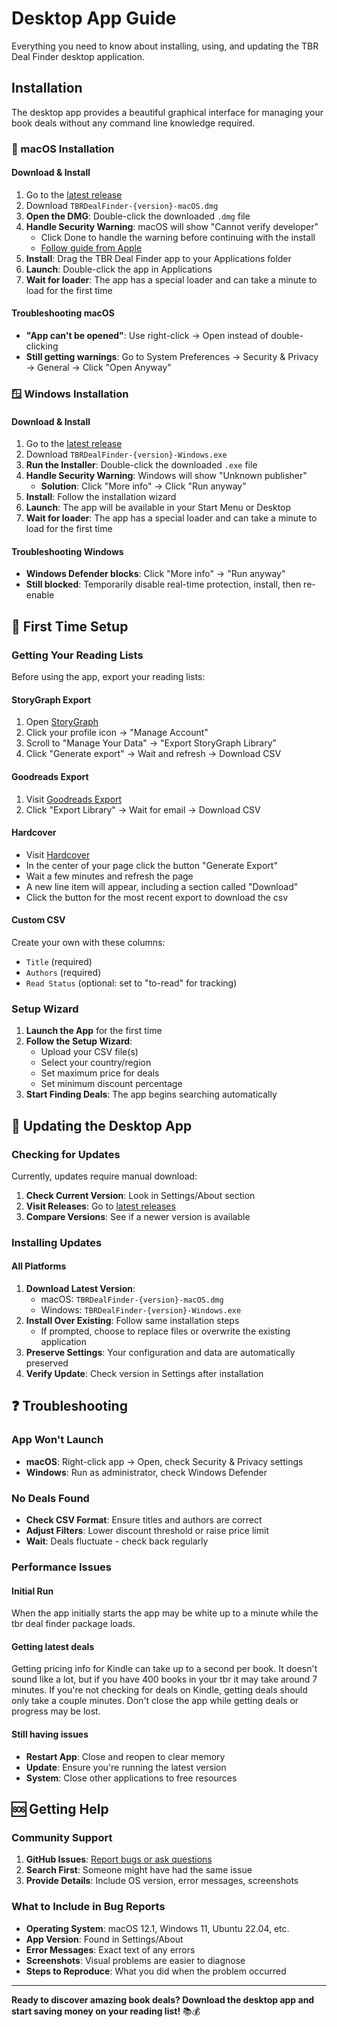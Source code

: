 # Desktop App Guide

Everything you need to know about installing, using, and updating the TBR Deal Finder desktop application.

## Installation

The desktop app provides a beautiful graphical interface for managing your book deals without any command line knowledge required.

### 🍎 macOS Installation

#### Download & Install
1. Go to the [latest release](https://github.com/yourusername/tbr-deal-finder/releases/latest)
2. Download `TBRDealFinder-{version}-macOS.dmg`
3. **Open the DMG**: Double-click the downloaded `.dmg` file
4. **Handle Security Warning**: macOS will show "Cannot verify developer"
   - Click Done to handle the warning before continuing with the install
   - [Follow guide from Apple](https://support.apple.com/guide/mac-help/open-a-mac-app-from-an-unknown-developer-mh40616/mac)
5. **Install**: Drag the TBR Deal Finder app to your Applications folder
6. **Launch**: Double-click the app in Applications
7. **Wait for loader**: The app has a special loader and can take a minute to load for the first time

#### Troubleshooting macOS
- **"App can't be opened"**: Use right-click → Open instead of double-clicking
- **Still getting warnings**: Go to System Preferences → Security & Privacy → General → Click "Open Anyway"

### 🪟 Windows Installation

#### Download & Install
1. Go to the [latest release](https://github.com/yourusername/tbr-deal-finder/releases/latest)
2. Download `TBRDealFinder-{version}-Windows.exe`
3. **Run the Installer**: Double-click the downloaded `.exe` file
4. **Handle Security Warning**: Windows will show "Unknown publisher"
   - **Solution**: Click "More info" → Click "Run anyway"
5. **Install**: Follow the installation wizard
6. **Launch**: The app will be available in your Start Menu or Desktop
7. **Wait for loader**: The app has a special loader and can take a minute to load for the first time

#### Troubleshooting Windows
- **Windows Defender blocks**: Click "More info" → "Run anyway"
- **Still blocked**: Temporarily disable real-time protection, install, then re-enable

## 🎯 First Time Setup

### Getting Your Reading Lists
Before using the app, export your reading lists:

#### StoryGraph Export
1. Open [StoryGraph](https://app.thestorygraph.com/)
2. Click your profile icon → "Manage Account"
3. Scroll to "Manage Your Data" → "Export StoryGraph Library"
4. Click "Generate export" → Wait and refresh → Download CSV

#### Goodreads Export  
1. Visit [Goodreads Export](https://www.goodreads.com/review/import)
2. Click "Export Library" → Wait for email → Download CSV

#### Hardcover
* Visit [Hardcover](https://hardcover.app/account/exports)
* In the center of your page click the button "Generate Export"
* Wait a few minutes and refresh the page
* A new line item will appear, including a section called "Download"
* Click the button for the most recent export to download the csv

#### Custom CSV
Create your own with these columns:
- `Title` (required)
- `Authors` (required)
- `Read Status` (optional: set to "to-read" for tracking)

### Setup Wizard
1. **Launch the App** for the first time
2. **Follow the Setup Wizard**:
   - Upload your CSV file(s)
   - Select your country/region
   - Set maximum price for deals  
   - Set minimum discount percentage
3. **Start Finding Deals**: The app begins searching automatically

## 🔄 Updating the Desktop App

### Checking for Updates
Currently, updates require manual download:
1. **Check Current Version**: Look in Settings/About section
2. **Visit Releases**: Go to [latest releases](https://github.com/yourusername/tbr-deal-finder/releases/latest)
3. **Compare Versions**: See if a newer version is available

### Installing Updates

#### All Platforms
1. **Download Latest Version**:
   - macOS: `TBRDealFinder-{version}-macOS.dmg`
   - Windows: `TBRDealFinder-{version}-Windows.exe`
2. **Install Over Existing**: Follow same installation steps
   - If prompted, choose to replace files or overwrite the existing application
3. **Preserve Settings**: Your configuration and data are automatically preserved
4. **Verify Update**: Check version in Settings after installation

## ❓ Troubleshooting

### App Won't Launch
- **macOS**: Right-click app → Open, check Security & Privacy settings
- **Windows**: Run as administrator, check Windows Defender

### No Deals Found
- **Check CSV Format**: Ensure titles and authors are correct
- **Adjust Filters**: Lower discount threshold or raise price limit
- **Wait**: Deals fluctuate - check back regularly

### Performance Issues
#### Initial Run
When the app initially starts the app may be white up to a minute while the tbr deal finder package loads.

#### Getting latest deals
Getting pricing info for Kindle can take up to a second per book.
It doesn't sound like a lot, but if you have 400 books in your tbr it may take around 7 minutes.
If you're not checking for deals on Kindle, getting deals should only take a couple minutes.
Don't close the app while getting deals or progress may be lost.

#### Still having issues
- **Restart App**: Close and reopen to clear memory
- **Update**: Ensure you're running the latest version
- **System**: Close other applications to free resources

## 🆘 Getting Help

### Community Support
1. **GitHub Issues**: [Report bugs or ask questions](https://github.com/yourusername/tbr-deal-finder/issues)
2. **Search First**: Someone might have had the same issue
3. **Provide Details**: Include OS version, error messages, screenshots

### What to Include in Bug Reports
- **Operating System**: macOS 12.1, Windows 11, Ubuntu 22.04, etc.
- **App Version**: Found in Settings/About
- **Error Messages**: Exact text of any errors
- **Screenshots**: Visual problems are easier to diagnose
- **Steps to Reproduce**: What you did when the problem occurred

---

**Ready to discover amazing book deals? Download the desktop app and start saving money on your reading list!** 📚💰
